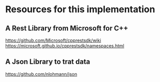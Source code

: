 # Resources for this implementation


## A Rest Library from Microsoft for C++
https://github.com/Microsoft/cpprestsdk/wiki
https://microsoft.github.io/cpprestsdk/namespaces.html

## A Json Library to trat data

https://github.com/nlohmann/json
